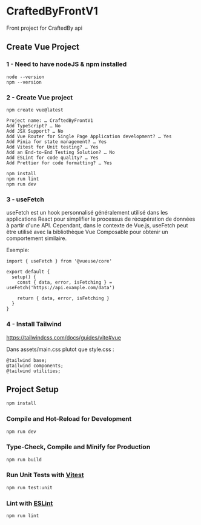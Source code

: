 # CraftedByFrontV1

Front project for CraftedBy api
## Create Vue Project
### 1 - Need to have nodeJS & npm installed
```
node --version 
npm --version
```
### 2 - Create Vue project
```
npm create vue@latest
```
```
Project name: … CraftedByFrontV1
Add TypeScript? … No
Add JSX Support? … No
Add Vue Router for Single Page Application development? … Yes
Add Pinia for state management? … Yes
Add Vitest for Unit testing? … Yes
Add an End-to-End Testing Solution? … No
Add ESLint for code quality? … Yes
Add Prettier for code formatting? … Yes
```
```
npm install
npm run lint
npm run dev
```
### 3 - useFetch
useFetch est un hook personnalisé généralement utilisé dans les applications React pour simplifier le processus de récupération de données à partir d'une API. Cependant, dans le contexte de Vue.js, useFetch peut être utilisé avec la bibliothèque Vue Composable pour obtenir un comportement similaire.

Exemple:
```
import { useFetch } from '@vueuse/core'

export default {
  setup() {
    const { data, error, isFetching } = useFetch('https://api.example.com/data')

    return { data, error, isFetching }
  }
}
```
### 4 - Install Tailwind
https://tailwindcss.com/docs/guides/vite#vue

Dans assets/main.css plutot que style.css :
```
@tailwind base;
@tailwind components;
@tailwind utilities;
```





## Project Setup

```sh
npm install
```

### Compile and Hot-Reload for Development

```sh
npm run dev
```

### Type-Check, Compile and Minify for Production

```sh
npm run build
```

### Run Unit Tests with [Vitest](https://vitest.dev/)

```sh
npm run test:unit
```

### Lint with [ESLint](https://eslint.org/)

```sh
npm run lint
```
